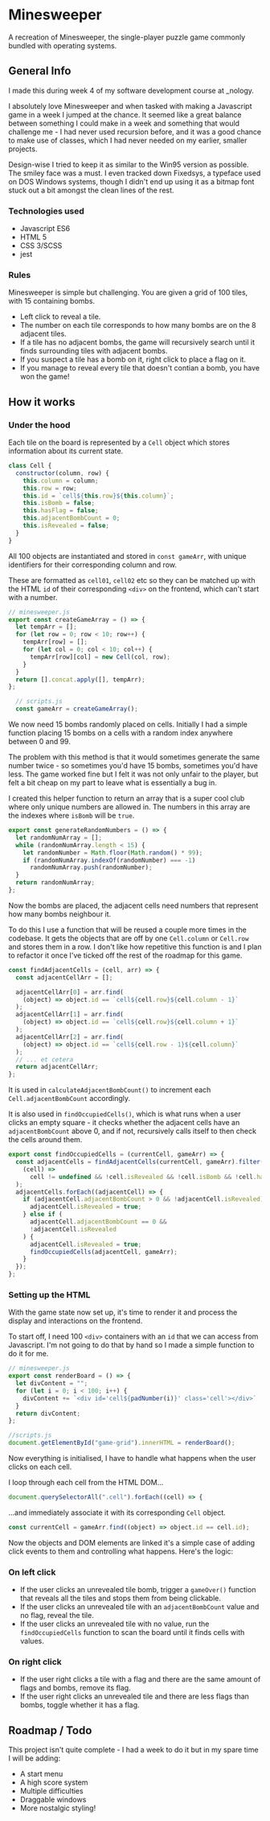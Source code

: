# Minesweeper
A recreation of Minesweeper, the single-player puzzle game commonly bundled with operating systems.

## General Info 
I made this during week 4 of my software development course at _nology. 

I absolutely love Minesweeper and when tasked with making a Javascript game in a week I jumped at the chance. It seemed like a great balance between something I could make in a week and something that would challenge me - I had never used recursion before, and it was a good chance to make use of classes, which I had never needed on my earlier, smaller projects.

Design-wise I tried to keep it as similar to the Win95 version as possible. The smiley face was a must. I even tracked down Fixedsys, a typeface used on DOS Windows systems, though I didn't end up using it as a bitmap font stuck out a bit amongst the clean lines of the rest.

### Technologies used
* Javascript ES6
* HTML 5
* CSS 3/SCSS
* jest

### Rules
Minesweeper is simple but challenging. You are given a grid of 100 tiles, with 15 containing bombs. 

* Left click to reveal a tile.
* The number on each tile corresponds to how many bombs are on the 8 adjacent tiles.
* If a tile has no adjacent bombs, the game will recursively search until it finds surrounding tiles with adjacent bombs.
* If you suspect a tile has a bomb on it, right click to place a flag on it.
* If you manage to reveal every tile that doesn't contian a bomb, you have won the game!

## How it works

### Under the hood

Each tile on the board is represented by a `Cell` object which stores information about its current state. 
````javascript
class Cell {
  constructor(column, row) {
    this.column = column;
    this.row = row;
    this.id = `cell${this.row}${this.column}`;
    this.isBomb = false;
    this.hasFlag = false;
    this.adjacentBombCount = 0;
    this.isRevealed = false;
  }
}
````
All 100 objects are instantiated and stored in `const gameArr`, with unique identifiers for their corresponding column and row. 

These are formatted as `cell01`, `cell02` etc so they can be matched up with the HTML `id` of their corresponding `<div>` on the frontend, which can't start with a number.
````javascript
// minesweeper.js
export const createGameArray = () => {
  let tempArr = [];
  for (let row = 0; row < 10; row++) {
    tempArr[row] = [];
    for (let col = 0; col < 10; col++) {
      tempArr[row][col] = new Cell(col, row);
    }
  }
  return [].concat.apply([], tempArr);
};

  // scripts.js
  const gameArr = createGameArray();
````
We now need 15 bombs randomly placed on cells. Initially I had a simple function placing 15 bombs on a cells with a random index anywhere between 0 and 99.

The problem with this method is that it would sometimes generate the same number twice - so sometimes you'd have 15 bombs, sometimes you'd have less. The game worked fine but I felt it was not only unfair to the player, but felt a bit cheap on my part to leave what is essentially a bug in.

I created this helper function to return an array that is a super cool club where only unique numbers are allowed in. The numbers in this array are the indexes where `isBomb` will be `true`.

````javascript
export const generateRandomNumbers = () => {
  let randomNumArray = [];
  while (randomNumArray.length < 15) {
    let randomNumber = Math.floor(Math.random() * 99);
    if (randomNumArray.indexOf(randomNumber) === -1)
      randomNumArray.push(randomNumber);
  }
  return randomNumArray;
};
````
Now the bombs are placed, the adjacent cells need numbers that represent how many bombs neighbour it. 

To do this I use a function that will be reused a couple more times in the codebase.
It gets the objects that are off by one `Cell.column` or `Cell.row` and stores them in a row. 
I don't like how repetitive this function is and I plan to refactor it once I've ticked off the rest of the roadmap for this game.
````javascript
const findAdjacentCells = (cell, arr) => {
  const adjacentCellArr = [];

  adjacentCellArr[0] = arr.find(
    (object) => object.id == `cell${cell.row}${cell.column - 1}`
  );
  adjacentCellArr[1] = arr.find(
    (object) => object.id == `cell${cell.row}${cell.column + 1}`
  );
  adjacentCellArr[2] = arr.find(
    (object) => object.id == `cell${cell.row - 1}${cell.column}`
  );
  // ... et cetera
  return adjacentCellArr;
};
````

It is used in `calculateAdjacentBombCount()` to increment each `Cell.adjacentBombCount` accordingly. 

It is also used in `findOccupiedCells()`, which is what runs when a user clicks an empty square - it checks whether the adjacent cells have an `adjacentBombCount` above 0, and if not, recursively calls itself to then check the cells around them.

````javascript
export const findOccupiedCells = (currentCell, gameArr) => {
  const adjacentCells = findAdjacentCells(currentCell, gameArr).filter(
    (cell) =>
      cell != undefined && !cell.isRevealed && !cell.isBomb && !cell.hasFlag
  );
  adjacentCells.forEach((adjacentCell) => {
    if (adjacentCell.adjacentBombCount > 0 && !adjacentCell.isRevealed) {
      adjacentCell.isRevealed = true;
    } else if (
      adjacentCell.adjacentBombCount == 0 &&
      !adjacentCell.isRevealed
    ) {
      adjacentCell.isRevealed = true;
      findOccupiedCells(adjacentCell, gameArr);
    }
  });
};
````

### Setting up the HTML
With the game state now set up, it's time to render it and process the display and interactions on the frontend.

To start off, I need 100 `<div>` containers with an `id` that we can access from Javascript. I'm not going to do that by hand so I made a simple function to do it for me.

````javascript
// minesweeper.js
export const renderBoard = () => {
  let divContent = "";
  for (let i = 0; i < 100; i++) {
    divContent += `<div id='cell${padNumber(i)}' class='cell'></div>`
  }
  return divContent;
};

//scripts.js
document.getElementById("game-grid").innerHTML = renderBoard();
````

Now everything is initialised, I have to handle what happens when the user clicks on each cell.

I loop through each cell from the HTML DOM...
````javascript
document.querySelectorAll(".cell").forEach((cell) => {
````
...and immediately associate it with its corresponding `Cell` object.
````javascript
const currentCell = gameArr.find((object) => object.id == cell.id);
````
Now the objects and DOM elements are linked it's a simple case of adding click events to them and controlling what happens. Here's the logic:

### On left click
* If the user clicks an unrevealed tile bomb, trigger a `gameOver()` function that reveals all the tiles and stops them from being clickable.
* If the user clicks an unrevealed tile with an `adjacentBombCount` value and no flag, reveal the tile.
* If the user clicks an unrevealed tile with no value, run the `findOccupiedCells` function to scan the board until it finds cells with values.

### On right click
* If the user right clicks a tile with a flag and there are the same amount of flags and bombs, remove its flag.
* If the user right clicks an unrevealed tile and there are less flags than bombs, toggle whether it has a flag.

## Roadmap / Todo
This project isn't quite complete - I had a week to do it but in my spare time I will be adding:
* A start menu
* A high score system
* Multiple difficulties
* Draggable windows
* More nostalgic styling!
